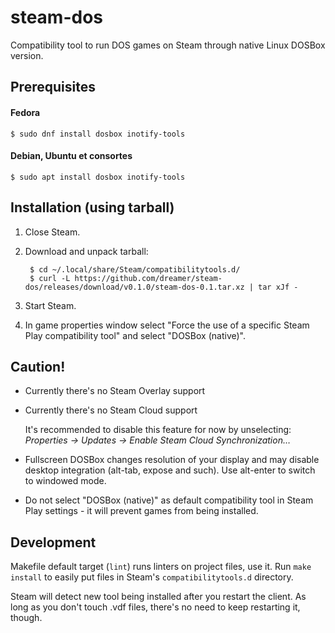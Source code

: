 # steam-dos

Compatibility tool to run DOS games on Steam through native Linux DOSBox version.


## Prerequisites

#### Fedora

    $ sudo dnf install dosbox inotify-tools

#### Debian, Ubuntu et consortes

    $ sudo apt install dosbox inotify-tools


## Installation (using tarball)

1. Close Steam.
2. Download and unpack tarball:

        $ cd ~/.local/share/Steam/compatibilitytools.d/
        $ curl -L https://github.com/dreamer/steam-dos/releases/download/v0.1.0/steam-dos-0.1.tar.xz | tar xJf -

3. Start Steam.
4. In game properties window select "Force the use of a specific Steam Play
   compatibility tool" and select "DOSBox (native)".


## Caution!


* Currently there's no Steam Overlay support
* Currently there's no Steam Cloud support

  It's recommended to disable this feature for now by unselecting:
*Properties → Updates → Enable Steam Cloud Synchronization…*

* Fullscreen DOSBox changes resolution of your display and may
  disable desktop integration (alt-tab, expose and such).
  Use alt-enter to switch to windowed mode.

* Do not select "DOSBox (native)" as default compatibility tool in Steam Play
  settings - it will prevent games from being installed.

## Development

Makefile default target (`lint`) runs linters on project files, use it.
Run `make install` to easily put files in Steam's `compatibilitytools.d`
directory.

Steam will detect new tool being installed after you restart the client.
As long as you don't touch .vdf files, there's no need to keep restarting
it, though.
